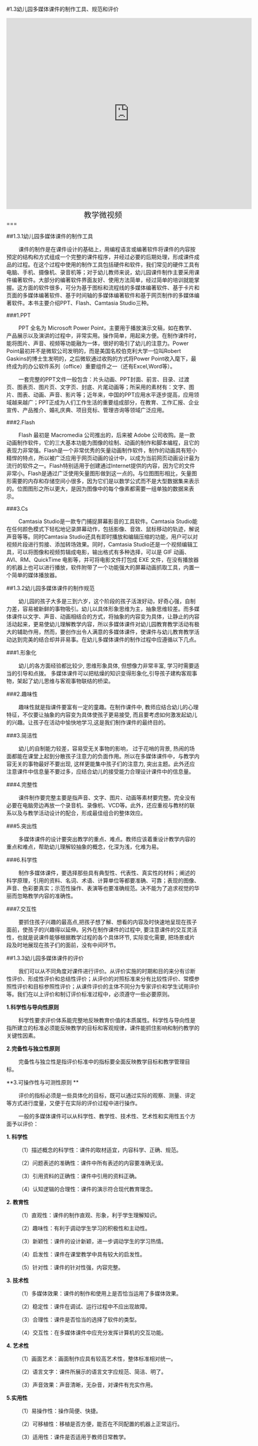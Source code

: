 #1.3幼儿园多媒体课件的制作工具、规范和评价

<div align="center"><iframe frameborder="0" width="640" height="498" src="https://v.qq.com/iframe/player.html?vid=g0534lomfzo&tiny=0&auto=0" allowfullscreen></iframe></div>
<div align="center"><span style="font-size:20px">教学微视频</span></div>
===

##1.3.1幼儿园多媒体课件的制作工具

&nbsp;&nbsp;&nbsp;&nbsp;&nbsp;&nbsp;&nbsp;&nbsp;课件的制作是在课件设计的基础上，用编程语言或编著软件将课件的内容按预定的结构和方式组成一个完整的课件程序，并经过必要的后期处理，形成课件成品的过程。在这个过程中使用的制作工具包括硬件和软件，我们常见的硬件工具有电脑、手机、摄像机、录音机等；对于幼儿教师来说，幼儿园课件制作主要采用课件编著软件。大部分的编著软件界面友好、使用方法简单，经过简单的培训就能掌握。这方面的软件很多，可分为基于图标和流程线的多媒体编著软件、基于卡片和页面的多媒体编著软件、基于时间轴的多媒体编著软件和基于网页制作的多媒体编著软件。本书主要介绍PPT、Flash、Camtasia Studio三种。

###1.PPT

&nbsp;&nbsp;&nbsp;&nbsp;&nbsp;&nbsp;&nbsp;&nbsp;PPT 全名为 Microsoft Power Point，主要用于播放演示文稿，如在教学、产品展示以及演讲的过程中，非常实用。操作简单，用起来方便。在制作课件时，能将图片、声音、视频等功能融为一体，很好的吸引了幼儿的注意力。Power Point最初并不是微软公司发明的，而是美国名校伯克利大学一位叫Robert Gaskins的博士生发明的，之后微软通过收购的方式将Power Point收入麾下，最终成为的办公软件系列（office）重要组件之一（还有Excel,Word等）。

&nbsp;&nbsp;&nbsp;&nbsp;&nbsp;&nbsp;&nbsp;&nbsp;一套完整的PPT文件一般包含：片头动画、PPT封面、前言、目录、过渡页、图表页、图片页、文字页、封底、片尾动画等；所采用的素材有：文字、图片、图表、动画、声音、影片等；近年来，中国的PPT应用水平逐步提高，应用领域越来越广；PPT正成为人们工作生活的重要组成部分，在教育、工作汇报、企业宣传、产品推介、婚礼庆典、项目竞标、管理咨询等领域广泛应用。

###2.Flash

&nbsp;&nbsp;&nbsp;&nbsp;&nbsp;&nbsp;&nbsp;&nbsp;Flash 最初是 Macromedia 公司推出的，后来被 Adobe 公司收购。是一款动画制作软件，它的三大基本功能为图像的绘制、动画的制作和脚本编程，且它的表现力非常强。Flash是一个非常优秀的矢量动画制作软件，制作的动画具有短小精悍的特点，所以被广泛应用于网页动画的设计中，以成为当前网页动画设计最为流行的软件之一。Flash特别适用于创建通过Internet提供的内容，因为它的文件非常小。Flash是通过广泛使用矢量图形做到这一点的。与位图图形相比，矢量图形需要的内存和存储空间小很多，因为它们是以数学公式而不是大型数据集来表示的。位图图形之所以更大，是因为图像中的每个像素都需要一组单独的数据来表示。

###3.Cs

&nbsp;&nbsp;&nbsp;&nbsp;&nbsp;&nbsp;&nbsp;&nbsp;Camtasia Studio是一款专门捕捉屏幕影音的工具软件。Camtasia Studio能在任何颜色模式下轻松地记录屏幕动作，包括影像、音效、鼠标移动的轨迹，解说声音等等。同时Camtasia Studio还具有即时播放和编辑压缩的功能，用户可以对视频片段进行剪接、添加转场效果。同时，Camtasia Studio还是一个视频编辑工具，可以将图像和视频剪辑成电影，输出格式有多种选择，可以是 GIF 动画、AVI、RM、QuickTime 电影等，并可将电影文件打包成 EXE 文件，在没有播放器的机器上也可以进行播放，软件附带了一个功能强大的屏幕动画抓取工具，内置一个简单的媒体播放器。

##1.3.2幼儿园多媒体课件的制作规范

&nbsp;&nbsp;&nbsp;&nbsp;&nbsp;&nbsp;&nbsp;&nbsp;幼儿园的孩子大多是三到六岁，这个阶段的孩子活泼好动，好奇心强，自制力差，容易被新鲜的事物吸引。幼儿以具体形象思维为主，抽象思维较差。而多媒体课件以文字、声音、动画相结合的方式，将抽象的内容变为具体，让静止的内容活动起来，更易使幼儿理解教学内容，所以多媒体课件对幼儿园教育教学活动有极大的辅助作用，然而，要创作出令人满意的多媒体课件，使课件与幼儿教育教学活动达到完美的结合却并非易事。在幼儿多媒体课件的制作过程中应遵循以下几点。

###1.形象化

&nbsp;&nbsp;&nbsp;&nbsp;&nbsp;&nbsp;&nbsp;&nbsp;幼儿的各方面经验都比较少, 思维形象具体, 但想像力非常丰富, 学习时需要适当的引导和点拨。 多媒体课件可以把枯燥的知识变得形象化,引导孩子建构客观事物，架起了幼儿思维与客观事物联结的桥梁。

###2.趣味性


&nbsp;&nbsp;&nbsp;&nbsp;&nbsp;&nbsp;&nbsp;&nbsp;趣味性就是指课件要富有一定的童趣。在制作课件中, 教师应结合幼儿的心理特征，不仅要让抽象的内容变为具体使孩子更易接受, 而且要考虑如何激发起幼儿的兴趣。让孩子在活动中愉快地学习,这是我们制作课件的最终目的。

###3.简洁性

&nbsp;&nbsp;&nbsp;&nbsp;&nbsp;&nbsp;&nbsp;&nbsp;幼儿的自制能力较差，容易受无关事物的影响， 过于花哨的背景, 热闹的场面都能在课堂上起到分散孩子注意力的负面作用。所以在多媒体课件中，与教学内容无关的事物最好不要出现, 这样更能集中孩子们的注意力, 突出主题。此外还应注意课件中信息量不要过多，应结合幼儿的接受能力合理设计课件中的信息量。

###4.完整性

&nbsp;&nbsp;&nbsp;&nbsp;&nbsp;&nbsp;&nbsp;&nbsp;课件制作要完整主要是指声音、文字、图片、动画等素材要完整。完全没有必要在电脑旁边再放一个录音机、录像机、VCD等。此外，还应重视与教材的联系以及与教学活动设计的配合，形成最佳组合的整体效应。

###5.突出性

&nbsp;&nbsp;&nbsp;&nbsp;&nbsp;&nbsp;&nbsp;&nbsp;多媒体课件的设计要突出教学的重点、难点。教师应该着重设计教学内容的重点和难点，帮助幼儿理解较抽象的概念，化深为浅，化难为易。

###6.科学性

&nbsp;&nbsp;&nbsp;&nbsp;&nbsp;&nbsp;&nbsp;&nbsp;制作多媒体课件，要选择那些具有典型性、代表性、真实性的材料；阐述的科学原理，引用的资料、名词、术语、计算单位等都要准确、可靠；表现的图像、声音、色彩要真实；示范性操作、表演等也要准确规范。决不能为了追求视觉的华丽而忽略教学内容的准确性。

###7.交互性

&nbsp;&nbsp;&nbsp;&nbsp;&nbsp;&nbsp;&nbsp;&nbsp;要抓住孩子兴趣的最高点,把孩子想了解、想看的内容及时快速地呈现在孩子面前，使孩子的兴趣得以延伸。另外在制作课件的过程中, 要注意课件的交互灵活性，也就是说课件能够根据教学过程的各个具体环节, 实际变化需要, 把场景或片段及时地展现在孩子们的面前，没有中间环节。

##1.3.3幼儿园多媒体课件的评价

&nbsp;&nbsp;&nbsp;&nbsp;&nbsp;&nbsp;&nbsp;&nbsp;我们可以从不同角度对课件进行评价。从评价实施的时期和目的来分有诊断性评价、形成性评价和总结性评价；从评价的对照标准来分有比较性评价、常模参照性评价和目标参照性评价；从课件评价的主体不同分为专家评价和学生试用评价等。我们在以上评价和制订评价标准过程中，必须遵守一些必要原则。

**1.科学性与导向性原则**

&nbsp;&nbsp;&nbsp;&nbsp;&nbsp;&nbsp;&nbsp;&nbsp;科学性要求评价体系能完整地反映教育价值的本质属性。科学性与导向性是指所建立的标准必须能反映教学的目标和客观规律，课件能抓住影响和制约教学的关键性因素。

**2.完备性与独立性原则**

&nbsp;&nbsp;&nbsp;&nbsp;&nbsp;&nbsp;&nbsp;&nbsp;完备性与独立性是指评价标准中的指标要全面反映教学目标和教学管理目标。 

**3.可操作性与可测性原则 **

&nbsp;&nbsp;&nbsp;&nbsp;&nbsp;&nbsp;&nbsp;&nbsp;评价的指标必须是一些具体化的目标，既可以通过实际的观察、测量、评定等方式进行度量，又便于在实际的评价过程中进行操作。

&nbsp;&nbsp;&nbsp;&nbsp;&nbsp;&nbsp;&nbsp;&nbsp;一般的多媒体课件可以从科学性、教学性、技术性、艺术性和实用性五个方面予以评价：

**1. 科学性**

&nbsp;&nbsp;&nbsp;&nbsp;&nbsp;&nbsp;&nbsp;&nbsp;（1）描述概念的科学性：课件的取材适宜，内容科学、正确、规范。

&nbsp;&nbsp;&nbsp;&nbsp;&nbsp;&nbsp;&nbsp;&nbsp;（2）问题表述的准确性：课件中所有表述的内容要准确无误。

&nbsp;&nbsp;&nbsp;&nbsp;&nbsp;&nbsp;&nbsp;&nbsp;（3）引用资料的正确性：课件中引用的资料正确。

&nbsp;&nbsp;&nbsp;&nbsp;&nbsp;&nbsp;&nbsp;&nbsp;（4）认知逻辑的合理性：课件的演示符合现代教育理念。

**2. 教育性**

&nbsp;&nbsp;&nbsp;&nbsp;&nbsp;&nbsp;&nbsp;&nbsp;（1）直观性：课件的制作直观、形象，利于学生理解知识。

&nbsp;&nbsp;&nbsp;&nbsp;&nbsp;&nbsp;&nbsp;&nbsp;（2）趣味性：有利于调动学生学习的积极性和主动性。

&nbsp;&nbsp;&nbsp;&nbsp;&nbsp;&nbsp;&nbsp;&nbsp;（3）新颖性：课件的设计新颖，进一步调动学生的学习热情。

&nbsp;&nbsp;&nbsp;&nbsp;&nbsp;&nbsp;&nbsp;&nbsp;（4）启发性：课件在课堂教学中具有较大的启发性。

&nbsp;&nbsp;&nbsp;&nbsp;&nbsp;&nbsp;&nbsp;&nbsp;（5）针对性：课件的针对性强，内容完整。

**3. 技术性**

&nbsp;&nbsp;&nbsp;&nbsp;&nbsp;&nbsp;&nbsp;&nbsp;（1）多媒体效果：课件的制作和使用上是否恰当运用了多媒体效果。

&nbsp;&nbsp;&nbsp;&nbsp;&nbsp;&nbsp;&nbsp;&nbsp;（2）稳定性：课件在调试、运行过程中不应出现故障。

&nbsp;&nbsp;&nbsp;&nbsp;&nbsp;&nbsp;&nbsp;&nbsp;（3）合理性：课件是否恰当的选择了软件的类型。

&nbsp;&nbsp;&nbsp;&nbsp;&nbsp;&nbsp;&nbsp;&nbsp;（4）交互性：在多媒体课件中应充分发挥计算机的交互功能。

**4. 艺术性**

&nbsp;&nbsp;&nbsp;&nbsp;&nbsp;&nbsp;&nbsp;&nbsp;（1）画面艺术：画面制作应具有较高艺术性，整体标准相对统一。

&nbsp;&nbsp;&nbsp;&nbsp;&nbsp;&nbsp;&nbsp;&nbsp;（2）语言文字：课件所展示的语言文字应规范、简洁、明了。

&nbsp;&nbsp;&nbsp;&nbsp;&nbsp;&nbsp;&nbsp;&nbsp;（3）声音效果：声音清晰，无杂音，对课件有充实作用。

**5.实用性**

&nbsp;&nbsp;&nbsp;&nbsp;&nbsp;&nbsp;&nbsp;&nbsp;（1）易操作性：操作简便、快捷。

&nbsp;&nbsp;&nbsp;&nbsp;&nbsp;&nbsp;&nbsp;&nbsp;（2）可移植性：移植是否方便，能否在不同配置的机器上正常运行。

&nbsp;&nbsp;&nbsp;&nbsp;&nbsp;&nbsp;&nbsp;&nbsp;（3）适用性：课件是否适用于教师日常教学。

